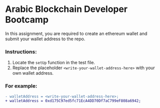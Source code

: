 # Arabic Blockchain Developer Bootcamp

In this assignment, you are required to create an ethereum wallet and submit your wallet address to the repo.


### Instructions:
1. Locate the `setUp` function in the test file.
2. Replace the placeholder `<write-your-wallet-address-here>` with your own wallet address.


### For example:
```diff
- walletAddress = <write-your-wallet-address-here>;
+ walletAddress = 0xd175C97ed5fc71EcA4DD70Df7aC799eF808a6942;
```        
